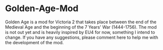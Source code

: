 # Golden-Age-Mod
 Golden Age is a mod for Victoria 2 that takes place between the end of the Medieval Age and the beginning of the 7 Years' War (1444-1756). The mod is not out yet and is heavily inspired by EU4 for now, something I intend to change. If you have any suggestions, please comment here to help me with the development of the mod.
